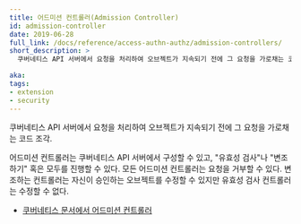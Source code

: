 ```yaml
---
title: 어드미션 컨트롤러(Admission Controller)
id: admission-controller
date: 2019-06-28
full_link: /docs/reference/access-authn-authz/admission-controllers/
short_description: >
  쿠버네티스 API 서버에서 요청을 처리하여 오브젝트가 지속되기 전에 그 요청을 가로채는 코드 조각.

aka:
tags:
- extension
- security
---
```

쿠버네티스 API 서버에서 요청을 처리하여 오브젝트가 지속되기 전에 그 요청을 가로채는 코드 조각.

<!--more-->

어드미션 컨트롤러는 쿠버네티스 API 서버에서 구성할 수 있고, "유효성 검사"나 "변조하기" 혹은 모두를 진행할 수 있다.
모든 어드미션 컨트롤러는 요청을 거부할 수 있다. 변조하는 컨트롤러는 자신이 승인하는 오브젝트를 수정할 수 있지만
유효성 검사 컨트롤러는 수정할 수 없다.

* [쿠버네티스 문서에서 어드미션 컨트롤러](/docs/reference/access-authn-authz/admission-controllers/)
